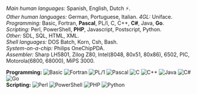 *Main human languages:* Spanish, English, Dutch ⚡.  
*Other human languages:* German, Portuguese, Italian.
*4GL:* Uniface.  
*Programming:* Basic, Fortran, **Pascal**, PL/I, C, C++, **C#**, Java, **Go**.  
*Scripting:* Perl, PowerShell, **PHP**, Javascript, Postscript, Python.  
*Other:* SDL, SQL, HTML, XML.  
*Shell languages:* DOS Batch, Korn, Csh, Bash.  
*System-on-a-chip:* Philips OneChipPDA.  
*Assembler:* Sharp LH5801, Zilog Z80, Intel(8048, 80x51, 80x86), 6502, PIC, Motorola(6800, 68000), MiPS 3000.

<p>
  <b>Programming:</b>
    <img alt="Basic" src="https://img.shields.io/badge/Basic-%2523887788?style=flat&logo=Basic&logoColor=white&color=167c80">
    <img alt="Fortran" src="https://img.shields.io/badge/Fortran-%2523887788?style=flat&logo=Fortran&logoColor=white&color=grey">
    <img alt="PL/1" src="https://img.shields.io/badge/PL%2FI-%2523887788?style=plastic&logoColor=white&color=grey">
    <img alt="Pascal" src="https://img.shields.io/badge/Pascal-%2523887788?style=plastic&logo=Pascal&logoColor=white&color=purple">
    <img alt="C" src="https://img.shields.io/badge/C-%2523887788?style=plastic&logo=C&logoColor=white&color=167c80">
    <img alt="C++" src="https://img.shields.io/badge/C%2B%2B-%2523887788?style=plastic&logo=C%2B%2B&logoColor=white&color=167c80">
    <img alt="Java" src="https://img.shields.io/badge/Java-%2523887788?style=plastic&logo=Java&logoColor=white&color=167c80">
    <img alt="C#" src="https://img.shields.io/badge/C%23-%2523887788?style=plastic&logo=.net&logoColor=white&labelColor=grey&color=purple">
    <img alt="Go" src="https://img.shields.io/badge/Go-%2523887788?style=plastic&logo=go&logoColor=white&labelColor=grey&color=purple">
  <br/>
  <b>Scripting:</b>
    <img alt="Perl" src="https://img.shields.io/badge/Perl-%2523887788?style=plastic&logo=Perl&logoColor=white&color=purple">
    <img alt="PowerShell" src="https://img.shields.io/badge/PowerShell-%2523887788?style=plastic&logo=mswindows&logoColor=white&color=blue">
    <img alt="PHP" src="https://img.shields.io/badge/PHP-%2523887788?style=plastic&logo=PHP&logoColor=white&color=purple">
    <img alt="Python" src="https://img.shields.io/badge/Python-%2523887788?style=plastic&logo=python&logoColor=white&labelColor=grey&color=blue">
  <br/>
</p>
<!--
**lordofscripts/lordofscripts** is a ✨ _special_ ✨ repository because its `README.md` (this file) appears on your GitHub profile.

Here are some ideas to get you started:

- 🔭 I’m currently working on ...
- 🌱 I’m currently learning ...
- 👯 I’m looking to collaborate on ...
- 🤔 I’m looking for help with ...
- 💬 Ask me about ...
- 📫 How to reach me: ...
- 😄 Pronouns: ...
- ⚡ Fun fact: ...
-->
